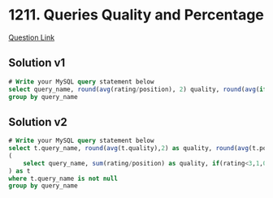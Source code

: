 # 1211. Queries Quality and Percentage
[Question Link](https://leetcode.com/problems/queries-quality-and-percentage/)
## Solution v1
```sql
# Write your MySQL query statement below
select query_name, round(avg(rating/position), 2) quality, round(avg(if (rating<3,1,0))*100, 2) poor_query_percentage from Queries
group by query_name
```
## Solution v2
```sql
# Write your MySQL query statement below
select t.query_name, round(avg(t.quality),2) as quality, round(avg(t.poor_query_percentage),2) as poor_query_percentage from
(
    select query_name, sum(rating/position) as quality, if(rating<3,1,0)*100 as poor_query_percentage from Queries group by query_name, result, position, rating
) as t
where t.query_name is not null
group by query_name
```
